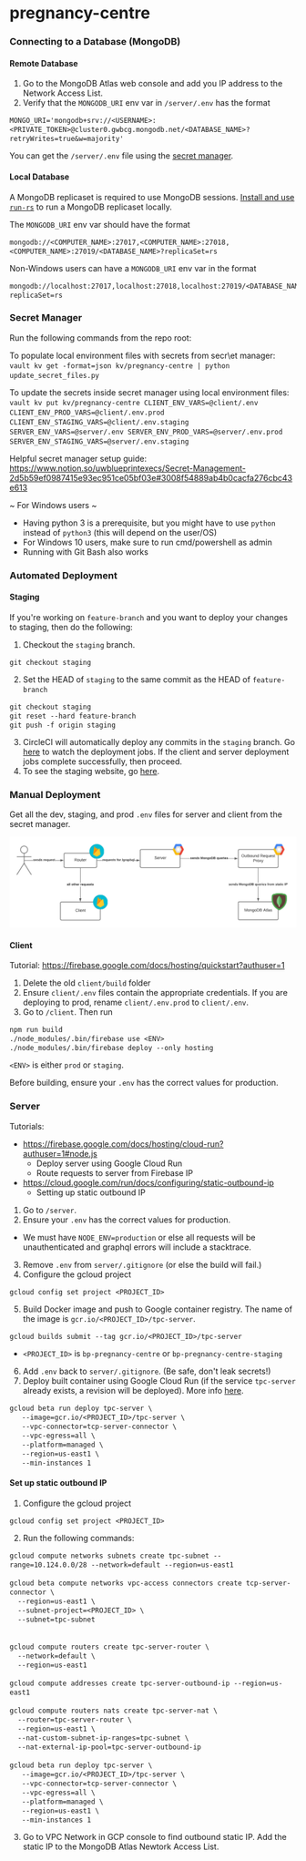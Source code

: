 # pregnancy-centre

### Connecting to a Database (MongoDB)
#### Remote Database
1. Go to the MongoDB Atlas web console and add you IP address to the Network Access List.
2. Verify that the `MONGODB_URI` env var in `/server/.env` has the format
```
MONGO_URI='mongodb+srv://<USERNAME>:<PRIVATE_TOKEN>@cluster0.gwbcg.mongodb.net/<DATABASE_NAME>?retryWrites=true&w=majority'
```

You can get the `/server/.env` file using the [secret manager](#secret-manager).

#### Local Database
A MongoDB replicaset is required to use MongoDB sessions. [Install and use `run-rs`](https://github.com/vkarpov15/run-rs#readme) to run a MongoDB replicaset locally.

The `MONGODB_URI` env var should have the format
```
mongodb://<COMPUTER_NAME>:27017,<COMPUTER_NAME>:27018,<COMPUTER_NAME>:27019/<DATABASE_NAME>?replicaSet=rs
```

Non-Windows users can have a `MONGODB_URI` env var in the format 
```
mongodb://localhost:27017,localhost:27018,localhost:27019/<DATABASE_NAME>?replicaSet=rs
```
### Secret Manager
Run the following commands from the repo root:

To populate local environment files with secrets from secr\et manager:
`vault kv get -format=json kv/pregnancy-centre | python update_secret_files.py`

To update the secrets inside secret manager using local environment files:
`vault kv put kv/pregnancy-centre CLIENT_ENV_VARS=@client/.env CLIENT_ENV_PROD_VARS=@client/.env.prod CLIENT_ENV_STAGING_VARS=@client/.env.staging SERVER_ENV_VARS=@server/.env SERVER_ENV_PROD_VARS=@server/.env.prod SERVER_ENV_STAGING_VARS=@server/.env.staging`

Helpful secret manager setup guide:
https://www.notion.so/uwblueprintexecs/Secret-Management-2d5b59ef0987415e93ec951ce05bf03e#3008f54889ab4b0cacfa276cbc43e613

~ For Windows users ~
- Having python 3 is a prerequisite, but you might have to use `python` instead of `python3` (this will depend on the user/OS)
- For Windows 10 users, make sure to run cmd/powershell as admin
- Running with Git Bash also works


### Automated Deployment

#### Staging

If you're working on `feature-branch` and you want to deploy your changes to staging, then do the following:

1. Checkout the `staging` branch.
```
git checkout staging
```
2. Set the HEAD of `staging` to the same commit as the HEAD of `feature-branch`
```
git checkout staging
git reset --hard feature-branch
git push -f origin staging
```
3. CircleCI will automatically deploy any commits in the `staging` branch. Go [here](https://app.circleci.com/pipelines/github/uwblueprint/pregnancy-centre?branch=staging) to watch the deployment jobs. If the client and server deployment jobs complete successfully, then proceed.
4. To see the staging website, go [here](https://bp-pregnancy-centre-staging.web.app/).


### Manual Deployment

Get all the dev, staging, and prod `.env` files for server and client from the secret manager.

![Diagram of deployment architecture](images/TPC-Deployment-Architecture.png)

#### Client
Tutorial: https://firebase.google.com/docs/hosting/quickstart?authuser=1

1. Delete the old `client/build` folder
2. Ensure `client/.env` files contain the appropriate credentials. If you are deploying to prod, rename `client/.env.prod` to `client/.env`.
3. Go to `/client`. Then run
```
npm run build
./node_modules/.bin/firebase use <ENV>
./node_modules/.bin/firebase deploy --only hosting
```


`<ENV>` is either `prod` or `staging`.

Before building, ensure your `.env` has the correct values for production.

### Server
Tutorials:
+ https://firebase.google.com/docs/hosting/cloud-run?authuser=1#node.js 
  + Deploy server using Google Cloud Run
  + Route requests to server from Firebase IP
+ https://cloud.google.com/run/docs/configuring/static-outbound-ip
  + Setting up static outbound IP

1. Go to `/server`.
2. Ensure your `.env` has the correct values for production.
  + We must have `NODE_ENV=production` or else all requests will be unauthenticated and graphql errors will include a stacktrace.
3. Remove `.env` from `server/.gitignore` (or else the build will fail.)
4. Configure the gcloud project
```
gcloud config set project <PROJECT_ID>
```
5. Build Docker image and push to Google container registry. The name of the image is `gcr.io/<PROJECT_ID>/tpc-server`. 
```
gcloud builds submit --tag gcr.io/<PROJECT_ID>/tpc-server
```
+ `<PROJECT_ID>` is `bp-pregnancy-centre` or `bp-pregnancy-centre-staging`
6. Add `.env` back to `server/.gitignore`. (Be safe, don't leak secrets!)
7. Deploy built container using Google Cloud Run (if the service `tpc-server` already exists, a revision will be deployed). More info [here](https://cloud.google.com/run/docs/deploying#revision).
```
gcloud beta run deploy tpc-server \
   --image=gcr.io/<PROJECT_ID>/tpc-server \
   --vpc-connector=tcp-server-connector \
   --vpc-egress=all \
   --platform=managed \
   --region=us-east1 \
   --min-instances 1
```

#### Set up static outbound IP

1. Configure the gcloud project
```
gcloud config set project <PROJECT_ID>
```
2. Run the following commands:
```
gcloud compute networks subnets create tpc-subnet --range=10.124.0.0/28 --network=default --region=us-east1

gcloud beta compute networks vpc-access connectors create tcp-server-connector \
  --region=us-east1 \
  --subnet-project=<PROJECT_ID> \
  --subnet=tpc-subnet


gcloud compute routers create tpc-server-router \
  --network=default \
  --region=us-east1

gcloud compute addresses create tpc-server-outbound-ip --region=us-east1

gcloud compute routers nats create tpc-server-nat \
  --router=tpc-server-router \
  --region=us-east1 \
  --nat-custom-subnet-ip-ranges=tpc-subnet \
  --nat-external-ip-pool=tpc-server-outbound-ip

gcloud beta run deploy tpc-server \
   --image=gcr.io/<PROJECT_ID>/tpc-server \
   --vpc-connector=tcp-server-connector \
   --vpc-egress=all \
   --platform=managed \
   --region=us-east1 \
   --min-instances 1
```
3. Go to VPC Network in GCP console to find outbound static IP. Add the static IP to the MongoDB Atlas Newtork Access List.
